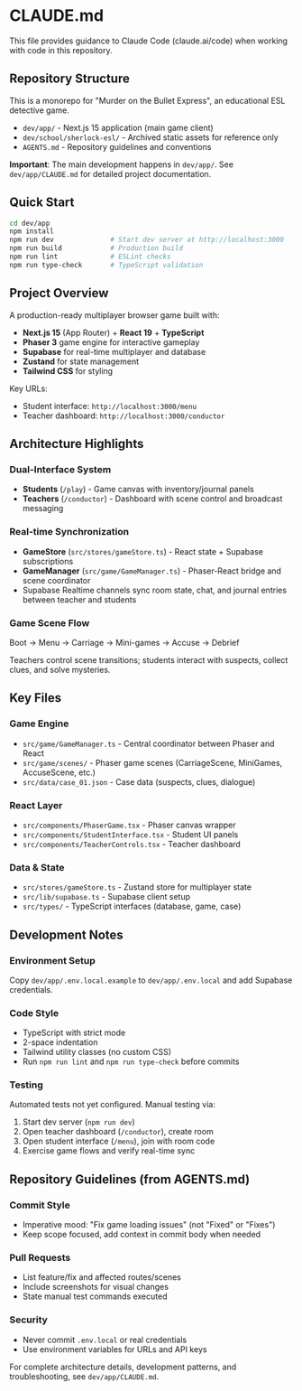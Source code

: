 # CLAUDE.md

This file provides guidance to Claude Code (claude.ai/code) when working with code in this repository.

## Repository Structure

This is a monorepo for "Murder on the Bullet Express", an educational ESL detective game.

- `dev/app/` - Next.js 15 application (main game client)
- `dev/school/sherlock-esl/` - Archived static assets for reference only
- `AGENTS.md` - Repository guidelines and conventions

**Important**: The main development happens in `dev/app/`. See `dev/app/CLAUDE.md` for detailed project documentation.

## Quick Start

```bash
cd dev/app
npm install
npm run dev              # Start dev server at http://localhost:3000
npm run build            # Production build
npm run lint             # ESLint checks
npm run type-check       # TypeScript validation
```

## Project Overview

A production-ready multiplayer browser game built with:
- **Next.js 15** (App Router) + **React 19** + **TypeScript**
- **Phaser 3** game engine for interactive gameplay
- **Supabase** for real-time multiplayer and database
- **Zustand** for state management
- **Tailwind CSS** for styling

Key URLs:
- Student interface: `http://localhost:3000/menu`
- Teacher dashboard: `http://localhost:3000/conductor`

## Architecture Highlights

### Dual-Interface System
- **Students** (`/play`) - Game canvas with inventory/journal panels
- **Teachers** (`/conductor`) - Dashboard with scene control and broadcast messaging

### Real-time Synchronization
- **GameStore** (`src/stores/gameStore.ts`) - React state + Supabase subscriptions
- **GameManager** (`src/game/GameManager.ts`) - Phaser-React bridge and scene coordinator
- Supabase Realtime channels sync room state, chat, and journal entries between teacher and students

### Game Scene Flow
Boot → Menu → Carriage → Mini-games → Accuse → Debrief

Teachers control scene transitions; students interact with suspects, collect clues, and solve mysteries.

## Key Files

### Game Engine
- `src/game/GameManager.ts` - Central coordinator between Phaser and React
- `src/game/scenes/` - Phaser game scenes (CarriageScene, MiniGames, AccuseScene, etc.)
- `src/data/case_01.json` - Case data (suspects, clues, dialogue)

### React Layer
- `src/components/PhaserGame.tsx` - Phaser canvas wrapper
- `src/components/StudentInterface.tsx` - Student UI panels
- `src/components/TeacherControls.tsx` - Teacher dashboard

### Data & State
- `src/stores/gameStore.ts` - Zustand store for multiplayer state
- `src/lib/supabase.ts` - Supabase client setup
- `src/types/` - TypeScript interfaces (database, game, case)

## Development Notes

### Environment Setup
Copy `dev/app/.env.local.example` to `dev/app/.env.local` and add Supabase credentials.

### Code Style
- TypeScript with strict mode
- 2-space indentation
- Tailwind utility classes (no custom CSS)
- Run `npm run lint` and `npm run type-check` before commits

### Testing
Automated tests not yet configured. Manual testing via:
1. Start dev server (`npm run dev`)
2. Open teacher dashboard (`/conductor`), create room
3. Open student interface (`/menu`), join with room code
4. Exercise game flows and verify real-time sync

## Repository Guidelines (from AGENTS.md)

### Commit Style
- Imperative mood: "Fix game loading issues" (not "Fixed" or "Fixes")
- Keep scope focused, add context in commit body when needed

### Pull Requests
- List feature/fix and affected routes/scenes
- Include screenshots for visual changes
- State manual test commands executed

### Security
- Never commit `.env.local` or real credentials
- Use environment variables for URLs and API keys

For complete architecture details, development patterns, and troubleshooting, see `dev/app/CLAUDE.md`.
